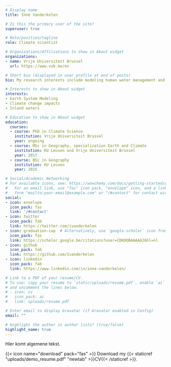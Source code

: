 ```yaml
---
# Display name
title: Inne Vanderkelen

# Is this the primary user of the site?
superuser: true

# Role/position/tagline
role: Climate scientist

# Organizations/Affiliations to show in About widget
organizations:
- name: Vrije Universiteit Brussel
  url: https://www.vub.be/en 

# Short bio (displayed in user profile at end of posts)
bio: My research interests include modeling human water management and the global water cycle.

# Interests to show in About widget
interests:
- Earth System Modeling
- Climate change impacts 
- Inland waters

# Education to show in About widget
education:
  courses:
  - course: PhD in Climate Science
    institution: Vrije Universiteit Brussel
    year: ongoing
  - course: MSc in Geography, specialization Earth and Climate
    institution: KU Leuven and Vrije Universiteit Brussel
    year: 2017
  - course: BSc in Geography
    institution: KU Leuven
    year: 2015

# Social/Academic Networking
# For available icons, see: https://wowchemy.com/docs/getting-started/page-builder/#icons
#   For an email link, use "fas" icon pack, "envelope" icon, and a link in the
#   form "mailto:your-email@example.com" or "/#contact" for contact widget.
social:
- icon: envelope
  icon_pack: fas
  link: '/#contact'
- icon: twitter
  icon_pack: fab
  link: https://twitter.com/ivanderkelen
- icon: graduation-cap  # Alternatively, use `google-scholar` icon from `ai` icon pack
  icon_pack: fas
  link: https://scholar.google.be/citations?user=CDK0OBAAAAAJ&hl=nl
- icon: github
  icon_pack: fab
  link: https://github.com/Ivanderkelen
- icon: linkedin
  icon_pack: fab
  link: https://www.linkedin.com/in/inne-vanderkelen/

# Link to a PDF of your resume/CV.
# To use: copy your resume to `static/uploads/resume.pdf`, enable `ai` icons in `params.toml`, 
# and uncomment the lines below.
# - icon: cv
#   icon_pack: ai
#   link: uploads/resume.pdf

# Enter email to display Gravatar (if Gravatar enabled in Config)
email: ""

# Highlight the author in author lists? (true/false)
highlight_name: true
---
```


Hier komt algemene tekst. 

{{< icon name="download" pack="fas" >}} Download my {{< staticref "uploads/demo_resume.pdf" "newtab" >}}CV{{< /staticref >}}.
